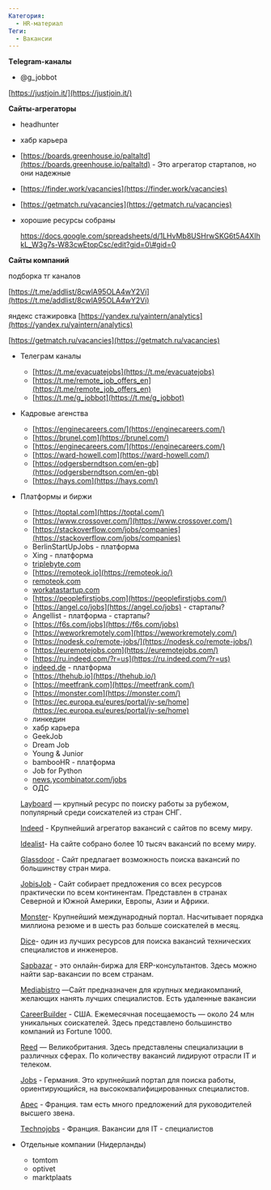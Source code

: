 ```yaml
---
Категория:
  - HR-материал
Теги:
  - Вакансии
---
```

  

**Тelegram-каналы**

- @g_jobbot

[https://justjoin.it/](https://justjoin.it/)

**Сайты-агрегаторы**

- headhunter
- хабр карьера
- [https://boards.greenhouse.io/paltaltd](https://boards.greenhouse.io/paltaltd) - Это агрегатор стартапов, но они надежные
- [https://finder.work/vacancies](https://finder.work/vacancies)
- [https://getmatch.ru/vacancies](https://getmatch.ru/vacancies)
- хорошие ресурсы собраны
    
    https://docs.google.com/spreadsheets/d/1LHvMb8USHrwSKG6t5A4XIhkL_W3g7s-W83cwEtopCsc/edit?gid=0\#gid=0
    

  

**Сайты компаний**

  

  

подборка тг каналов

[https://t.me/addlist/8cwlA95OLA4wY2Vi](https://t.me/addlist/8cwlA95OLA4wY2Vi)

  

яндекс стажировка [https://yandex.ru/yaintern/analytics](https://yandex.ru/yaintern/analytics)

  

  

[https://getmatch.ru/vacancies](https://getmatch.ru/vacancies)

  

- Телеграм каналы
    - [https://t.me/evacuatejobs](https://t.me/evacuatejobs)
    - [https://t.me/remote_job_offers_en](https://t.me/remote_job_offers_en)
    - [https://t.me/g_jobbot](https://t.me/g_jobbot)
- Кадровые агенства
    - [https://enginecareers.com/](https://enginecareers.com/)
    - [https://brunel.com](https://brunel.com/)
    - [https://enginecareers.com/](https://enginecareers.com/)
    - [https://ward-howell.com](https://ward-howell.com/)
    - [https://odgersberndtson.com/en-gb](https://odgersberndtson.com/en-gb)
    - [https://hays.com](https://hays.com/)
- Платформы и биржи
    
    - [https://toptal.com](https://toptal.com/)
    - [https://www.crossover.com/](https://www.crossover.com/)
    - [https://stackoverflow.com/jobs/companies](https://stackoverflow.com/jobs/companies)
    - BerlinStartUpJobs - платформа
    - Xing - платформа
    - [triplebyte.com](http://triplebyte.com/)
    - [https://remoteok.io](https://remoteok.io/)
    - [remoteok.com](http://remoteok.com/)
    - [workatastartup.com](http://workatastartup.com/)
    - [https://peoplefirstjobs.com](https://peoplefirstjobs.com/)
    - [https://angel.co/jobs](https://angel.co/jobs) - стартапы?
    - Angellist - платформа - стартапы?
    - [https://f6s.com/jobs](https://f6s.com/jobs)
    - [https://weworkremotely.com](https://weworkremotely.com/)
    - [https://nodesk.co/remote-jobs/](https://nodesk.co/remote-jobs/)
    - [https://euremotejobs.com](https://euremotejobs.com/)
    - [https://ru.indeed.com/?r=us](https://ru.indeed.com/?r=us)
    - [indeed.de](http://indeed.de/) - платформа
    - [https://thehub.io](https://thehub.io/)
    - [https://meetfrank.com](https://meetfrank.com/)
    - [https://monster.com](https://monster.com/)
    - [https://ec.europa.eu/eures/portal/jv-se/home](https://ec.europa.eu/eures/portal/jv-se/home)
    - линкедин
    - хабр карьера
    - GeekJob
    - Dream Job
    - Young & Junior
    - bambooHR - платформа
    - Job for Python
    - [news.ycombinator.com/jobs](http://news.ycombinator.com/jobs)
    - ОДС
    
    [Layboard](https://layboard.com/) — крупный ресурс по поиску работы за рубежом, популярный среди соискателей из стран СНГ.
    
    [Indeed](https://indeed.com/) - Крупнейший агрегатор вакансий с сайтов по всему миру.
    
    [Idealist](http://www.idealist.org/)- На сайте собрано более 10 тысяч вакансий по всему миру.
    
    [Glassdoor](https://www.glassdoor.com/) - Сайт предлагает возможность поиска вакансий по большинству стран мира.
    
    [JobisJob](https://www.jobisjob.com/) - Сайт собирает предложения со всех ресурсов практически по всем континентам. Представлен в странах Северной и Южной Америки, Европы, Азии и Африки.
    
    [Monster](https://www.monster.com/)- Крупнейший международный портал. Насчитывает порядка миллиона резюме и в шесть раз больше соискателей в месяц.
    
    [Dice](https://www.dice.com/)- один из лучших ресурсов для поиска вакансий технических специалистов и инженеров.
    
    [Sapbazar](https://sapbazar.com/ru/) - это онлайн-биржа для ERP-консультантов. Здесь можно найти sap-вакансии по всем странам.
    
    [Mediabistro](https://www.reviews.com/go/r13884/?tid=MGFhZDRiZjAtNzg5OC00ZTlkLTg3ZjEtZmUxZmY5YmQ5ODM4%22%20%5C%5C%5C%5C%5C%5C%5C%5C%5C%5C%5C%5C%5C%5C%5C%5Ct%20%22_blank) —Сайт предназначен для крупных медиакомпаний, желающих нанять лучших специалистов. Есть удаленные вакансии
    
    [CareerBuilder](https://www.careerbuilder.com/) - США. Ежемесячная посещаемость — около 24 млн уникальных соискателей. Здесь представлено большинство компаний из Fortune 1000.
    
    [Reed](http://reed.co.uk/) — Великобритания. Здесь представлены специализации в различных сферах. По количеству вакансий лидируют отрасли IT и телеком.
    
    [Jobs](https://www.jobs.de/) - Германия. Это крупнейший портал для поиска работы, ориентирующийся, на высококвалифицированных специалистов.
    
    [Аpec](https://www.apec.fr/) - Франция. там есть много предложений для руководителей высшего звена.
    
    [Тechnojobs](https://www.technojobs.co.uk/jobs-in/france) - Франция. Вакансии для IT - специалистов
    
- Отдельные компании (Нидерланды)
    - tomtom
    - optivet
    - marktplaats